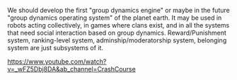  We should develop the first "group dynamics engine" or maybe in the future "group dynamics operating system" of the planet earth.
 It may be used in robots acting collectively, in games where clans exist, and in all the systems that need social interaction based on group dynamics.
 Reward/Punishment system, ranking-level system, adminship/moderatorship system, belonging system are just subsystems of it.

https://www.youtube.com/watch?v=_wFZ5Dbj8DA&ab_channel=CrashCourse
